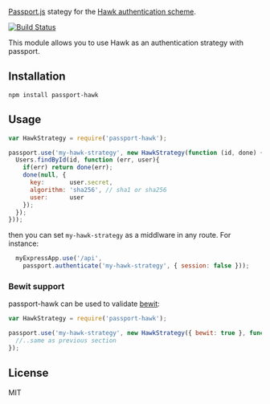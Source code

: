 [Passport.js](http://passportjs.org/) stategy for the [Hawk authentication scheme](https://github.com/hueniverse/hawk).

[![Build Status](https://travis-ci.org/jfromaniello/passport-hawk.png)](https://travis-ci.org/jfromaniello/passport-hawk)

This module allows you to use Hawk as an authentication strategy with passport.

## Installation

	npm install passport-hawk

## Usage

~~~javascript
var HawkStrategy = require('passport-hawk');

passport.use('my-hawk-strategy', new HawkStrategy(function (id, done) {
  Users.findById(id, function (err, user){
    if(err) return done(err);
    done(null, {
      key: 		 user.secret,
      algorithm: 'sha256', // sha1 or sha256
      user:		 user
    });
  });
}));
~~~

then you can set ```my-hawk-strategy``` as a middlware in any route. For instance:

~~~javascript
  myExpressApp.use('/api', 
  	passport.authenticate('my-hawk-strategy', { session: false }));
~~~


### Bewit support

passport-hawk can be used to validate [bewit](https://github.com/hueniverse/hawk#bewit-usage-example):

~~~javascript
var HawkStrategy = require('passport-hawk');

passport.use('my-hawk-strategy', new HawkStrategy({ bewit: true }, function (id, done) {
  //..same as previous section
});
~~~

## License

MIT
